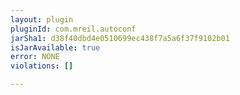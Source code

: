 ```yaml
---
layout: plugin
pluginId: com.mreil.autoconf
jarSha1: d38f40dbd4e0510699ec438f7a5a6f37f9102b01
isJarAvailable: true
error: NONE
violations: []

---
```

